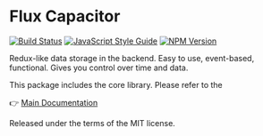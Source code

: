 # Flux Capacitor

[![Build Status](https://travis-ci.org/flux-capacitor/flux-capacitor.svg?branch=master)](https://travis-ci.org/flux-capacitor/flux-capacitor)
[![JavaScript Style Guide](https://img.shields.io/badge/code%20style-standard-brightgreen.svg)](http://standardjs.com/)
[![NPM Version](https://img.shields.io/npm/v/flux-capacitor.svg)](https://www.npmjs.com/package/flux-capacitor)

Redux-like data storage in the backend. Easy to use, event-based, functional. Gives you control over time and data.

This package includes the core library. Please refer to the

👉 [Main Documentation](https://github.com/flux-capacitor/flux-capacitor/blob/master/README.md)

Released under the terms of the MIT license.
